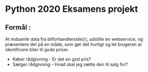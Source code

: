 # Python 2020 Eksamens projekt

## Formål :
At indsamle data fra bilforhandlerside(r), udstille en webservice, og præsentere det på en måde, som gør det hurtigt og let brugeren at identificere biler til gode priser. 
- Køber rådgivning - Er det en god pris?
- Sælger rådgivning - Hvad skal jeg sætte den til salg for?
